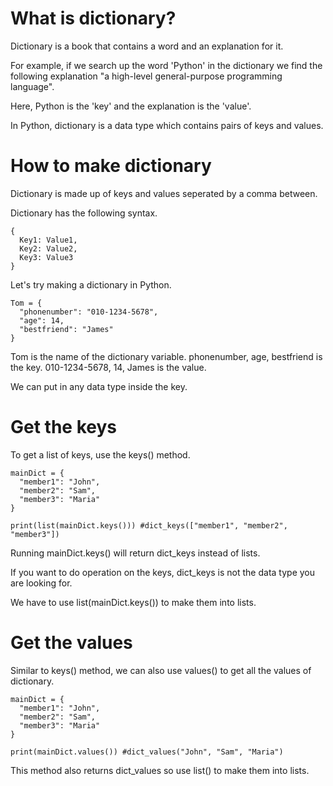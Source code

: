 # What is dictionary?

Dictionary is a book that contains a word and an explanation for it.

For example, if we search up the word 'Python' in the dictionary we find the following explanation "a high-level general-purpose programming language".

Here, Python is the 'key' and the explanation is the 'value'.

In Python, dictionary is a data type which contains pairs of keys and values.

# How to make dictionary

Dictionary is made up of keys and values seperated by a comma between.

Dictionary has the following syntax.

```
{
  Key1: Value1,
  Key2: Value2,
  Key3: Value3
}
```

Let's try making a dictionary in Python.

```
Tom = {
  "phonenumber": "010-1234-5678",
  "age": 14,
  "bestfriend": "James"
}
```

Tom is the name of the dictionary variable.
phonenumber, age, bestfriend is the key.
010-1234-5678, 14, James is the value.

We can put in any data type inside the key.

# Get the keys

To get a list of keys, use the keys() method.

```
mainDict = {
  "member1": "John",
  "member2": "Sam",
  "member3": "Maria"
}

print(list(mainDict.keys())) #dict_keys(["member1", "member2", "member3"])
```

Running mainDict.keys() will return dict_keys instead of lists.

If you want to do operation on the keys, dict_keys is not the data type you are looking for.

We have to use list(mainDict.keys()) to make them into lists.

# Get the values

Similar to keys() method, we can also use values() to get all the values of dictionary.

```
mainDict = {
  "member1": "John",
  "member2": "Sam",
  "member3": "Maria"
}

print(mainDict.values()) #dict_values("John", "Sam", "Maria")
```

This method also returns dict_values so use list() to make them into lists.
